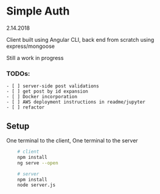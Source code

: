 # Simple Auth
2.14.2018

Client built using Angular CLI, back end from scratch
using express/mongoose

Still a work in progress

### TODOs:
    - [ ] server-side post validations
    - [ ] get post by id expansion
    - [ ] Docker incorporation
    - [ ] AWS deployment instructions in readme/jupyter
    - [ ] refactor

## Setup
One terminal to the client, One terminal to the server
```bash
    # client
    npm install
    ng serve --open
```

```bash
    # server
    npm install
    node server.js
```
